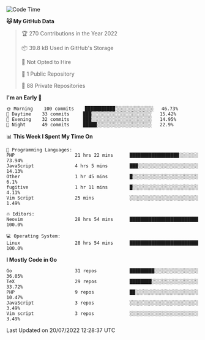 
<!--START_SECTION:waka-->
![Code Time](http://img.shields.io/badge/Code%20Time-0%20secs-blue)

**🐱 My GitHub Data** 

> 🏆 270 Contributions in the Year 2022
 > 
> 📦 39.8 kB Used in GitHub's Storage 
 > 
> 🚫 Not Opted to Hire
 > 
> 📜 1 Public Repository 
 > 
> 🔑 88 Private Repositories  
 > 
**I'm an Early 🐤** 

```text
🌞 Morning    100 commits    ███████████░░░░░░░░░░░░░░   46.73% 
🌆 Daytime    33 commits     ███░░░░░░░░░░░░░░░░░░░░░░   15.42% 
🌃 Evening    32 commits     ███░░░░░░░░░░░░░░░░░░░░░░   14.95% 
🌙 Night      49 commits     █████░░░░░░░░░░░░░░░░░░░░   22.9%

```


📊 **This Week I Spent My Time On** 

```text
💬 Programming Languages: 
PHP                      21 hrs 22 mins      ██████████████████░░░░░░░   73.94% 
JavaScript               4 hrs 5 mins        ███░░░░░░░░░░░░░░░░░░░░░░   14.13% 
Other                    1 hr 45 mins        █░░░░░░░░░░░░░░░░░░░░░░░░   6.1% 
fugitive                 1 hr 11 mins        █░░░░░░░░░░░░░░░░░░░░░░░░   4.11% 
Vim Script               25 mins             ░░░░░░░░░░░░░░░░░░░░░░░░░   1.49%

🔥 Editors: 
Neovim                   28 hrs 54 mins      █████████████████████████   100.0%

💻 Operating System: 
Linux                    28 hrs 54 mins      █████████████████████████   100.0%

```

**I Mostly Code in Go** 

```text
Go                       31 repos            █████████░░░░░░░░░░░░░░░░   36.05% 
TeX                      29 repos            ████████░░░░░░░░░░░░░░░░░   33.72% 
PHP                      9 repos             ██░░░░░░░░░░░░░░░░░░░░░░░   10.47% 
JavaScript               3 repos             ░░░░░░░░░░░░░░░░░░░░░░░░░   3.49% 
Vim script               3 repos             ░░░░░░░░░░░░░░░░░░░░░░░░░   3.49%

```



 Last Updated on 20/07/2022 12:28:37 UTC
<!--END_SECTION:waka-->
